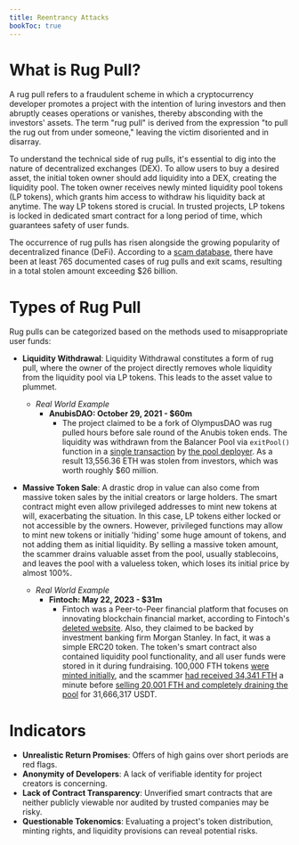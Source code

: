 ```yaml
---
title: Reentrancy Attacks
bookToc: true
---
```


# What is Rug Pull?

A rug pull refers to a fraudulent scheme in which a cryptocurrency developer promotes a project with the intention of luring investors and then abruptly ceases operations or vanishes, thereby absconding with the investors' assets. The term "rug pull" is derived from the expression "to pull the rug out from under someone," leaving the victim disoriented and in disarray.

To understand the technical side of rug pulls, it's essential to dig into the nature of decentralized exchanges (DEX). To allow users to buy a desired asset, the initial token owner should add liquidity into a DEX, creating the liquidity pool. The token owner receives newly minted liquidity pool tokens (LP tokens), which grants him access to withdraw his liquidity back at anytime. The way LP tokens stored is crucial. In trusted projects, LP tokens is locked in dedicated smart contract for a long period of time, which guarantees safety of user funds.

The occurrence of rug pulls has risen alongside the growing popularity of decentralized finance (DeFi). According to a [scam database](https://www.comparitech.com/crypto/cryptocurrency-scams/), there have been at least 765 documented cases of rug pulls and exit scams, resulting in a total stolen amount exceeding $26 billion.

# Types of Rug Pull

Rug pulls can be categorized based on the methods used to misappropriate user funds:

- **Liquidity Withdrawal**: Liquidity Withdrawal constitutes a form of rug pull, where the owner of the project directly removes whole liquidity from the liquidity pool via LP tokens. This leads to the asset value to plummet.
	- *Real World Example*
		- **AnubisDAO: October 29, 2021 - $60m**
			- The project claimed to be a fork of OlympusDAO was rug pulled hours before sale round of the Anubis token ends. The liquidity was withdrawn from the Balancer Pool via `exitPool()` function in a [single transaction](https://etherscan.io/tx/0x551890a877c57cf19ddcb312c0a9962029225373daf2815f3720b723bd79b7b0) by [the pool deployer](https://etherscan.io/address/0x872254d530ae8983628cb1eaafc51f78d78c86d9). As a result 13,556.36 ETH was stolen from investors, which was worth roughly $60 million.

- **Massive Token Sale**: A drastic drop in value can also come from massive token sales by the initial creators or large holders. The smart contract might even allow privileged addresses to mint new tokens at will, exacerbating the situation. In this case, LP tokens either locked or not accessible by the owners. However, privileged functions may allow to mint new tokens or initially 'hiding' some huge amount of tokens, and not adding them as initial liquidity. By selling a massive token amount, the scammer drains valuable asset from the pool, usually stablecoins, and leaves the pool with a valueless token, which loses its initial price by almost 100%.
	- *Real World Example*
		- **Fintoch: May 22, 2023 - $31m**
			- Fintoch was a Peer-to-Peer financial platform that focuses on innovating blockchain financial market, according to Fintoch's [deleted website](https://archive.ph/9kewL). Also, they claimed to be backed by investment banking firm Morgan Stanley. In fact, it was a simple ERC20 token. The token's smart contract also contained liquidity pool functionality, and all user funds were stored in it during fundraising. 100,000 FTH tokens [were minted initially](https://bscscan.com/tx/0x3ef479ba75e07ad04f02b5a5f4df476bbbc83bb5d15fdcd2acd1955a4e87fce6), and the scammer [had received 34,341 FTH](https://bscscan.com/tx/0xee053bf3c429603319d352979e09b207103a08ebf5f42aa0ddd22a9d67f004d6) a minute before [selling 20,001 FTH and completely draining the pool](https://bscscan.com/tx/0xa5e64161928ee40f6af02a32fc5c1fb9efa05cca6b91d88326279329b71c7ea2) for 31,666,317 USDT.

# Indicators

- **Unrealistic Return Promises**: Offers of high gains over short periods are red flags.
- **Anonymity of Developers**: A lack of verifiable identity for project creators is concerning.
- **Lack of Contract Transparency**: Unverified smart contracts that are neither publicly viewable nor audited by trusted companies may be risky.
- **Questionable Tokenomics**: Evaluating a project's token distribution, minting rights, and liquidity provisions can reveal potential risks.
